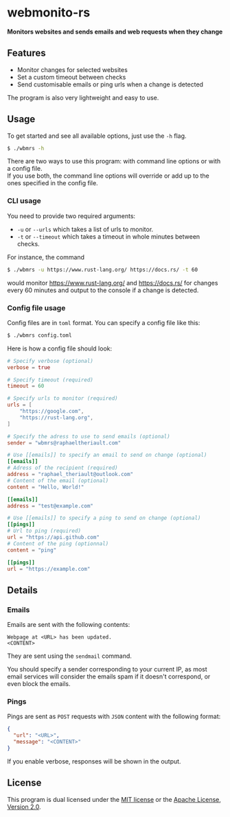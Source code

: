 # webmonito-rs

**Monitors websites and sends emails and web requests when they change**

## Features

* Monitor changes for selected websites
* Set a custom timeout between checks
* Send customisable emails or ping urls when a change is detected

The program is also very lightweight and easy to use.

## Usage

To get started and see all available options, just use the `-h` flag.

```bash
$ ./wbmrs -h
```

There are two ways to use this program: with command line options or with a config file.  
If you use both, the command line options will override or add up to the ones specified in the config file.

### CLI usage

You need to provide two required arguments:

* `-u` or `--urls` which takes a list of urls to monitor.
* `-t` or `--timeout` which takes a timeout in whole minutes between checks.

For instance, the command  
```bash
$ ./wbmrs -u https://www.rust-lang.org/ https://docs.rs/ -t 60
```  
would monitor https://www.rust-lang.org/ and https://docs.rs/ for changes every 60 minutes and output to the console if a change is detected.

### Config file usage

Config files are in `toml` format. You can specify a config file like this:  
```bash
$ ./wbmrs config.toml
```

Here is how a config file should look:  
```toml
# Specify verbose (optional)
verbose = true

# Specify timeout (required)
timeout = 60

# Specify urls to monitor (required)
urls = [
    "https://google.com",
    "https://rust-lang.org",
]

# Specify the adress to use to send emails (optional)
sender = "wbmrs@raphaeltheriault.com"

# Use [[emails]] to specify an email to send on change (optional)
[[emails]]
# Adress of the recipient (required)
address = "raphael_theriault@outlook.com"
# Content of the email (optional)
content = "Hello, World!"

[[emails]]
address = "test@example.com"

# Use [[emails]] to specify a ping to send on change (optional)
[[pings]]
# Url to ping (required)
url = "https://api.github.com"
# Content of the ping (optionnal)
content = "ping"

[[pings]]
url = "https://example.com"
```

## Details

### Emails

Emails are sent with the following contents:  
```text
Webpage at <URL> has been updated.
<CONTENT>
```

They are sent using the `sendmail` command.

You should specify a sender corresponding to your current IP, as most email services will consider the emails spam if it doesn't correspond, or even block the emails.

### Pings

Pings are sent as `POST` requests with `JSON` content with the following format:
```json
{
  "url": "<URL>",
  "message": "<CONTENT>"
}
```

If you enable verbose, responses will be shown in the output.

## License

This program is dual licensed under the [MIT license](LICENSE-MIT) or the [Apache License, Version 2.0](LICENSE-APACHE).